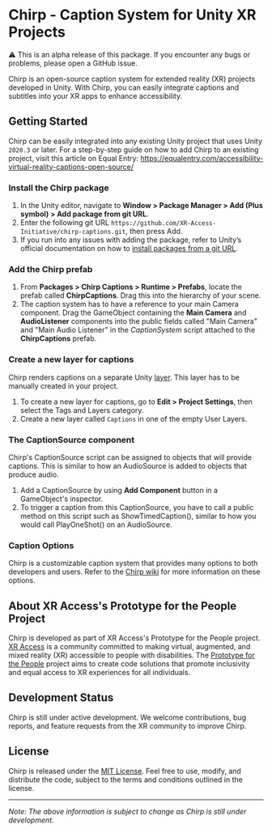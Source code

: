 # Chirp - Caption System for Unity XR Projects

⚠️ This is an alpha release of this package. If you encounter any bugs or problems, please open a GitHub issue.

Chirp is an open-source caption system for extended reality (XR) projects developed in Unity. With Chirp, you can easily integrate captions and subtitles into your XR apps to enhance accessibility.

## Getting Started

Chirp can be easily integrated into any existing Unity project that uses Unity `2020.3` or later. For a step-by-step guide on how to add Chirp to an existing project, visit this article on Equal Entry: https://equalentry.com/accessibility-virtual-reality-captions-open-source/

### Install the Chirp package

1. In the Unity editor, navigate to **Window > Package Manager > Add (Plus symbol) > Add package from git URL**.
2. Enter the following git URL `https://github.com/XR-Access-Initiative/chirp-captions.git`, then press Add.
3. If you run into any issues with adding the package, refer to Unity’s official documentation on how to [install packages from a git URL](https://docs.unity3d.com/Manual/upm-ui-giturl.html).

### Add the Chirp prefab

1. From **Packages > Chirp Captions > Runtime > Prefabs**, locate the prefab called **ChirpCaptions**. Drag this into the hierarchy of your scene.
2. The caption system has to have a reference to your main Camera component. Drag the GameObject containing the **Main Camera** and **AudioListener** components into the public fields called "Main Camera" and "Main Audio Listener" in the _CaptionSystem_ script attached to the **ChirpCaptions** prefab.

### Create a new layer for captions

Chirp renders captions on a separate Unity [layer](https://docs.unity3d.com/Manual/Layers.html). This layer has to be manually created in your project.

1. To create a new layer for captions, go to **Edit > Project Settings**, then select the Tags and Layers category.
2. Create a new layer called `Captions` in one of the empty User Layers.

### The CaptionSource component

Chirp's CaptionSource script can be assigned to objects that will provide captions. This is similar to how an AudioSource is added to objects that produce audio.

1. Add a CaptionSource by using **Add Component** button in a GameObject's inspector.
2. To trigger a caption from this CaptionSource, you have to call a public method on this script such as ShowTimedCaption(), similar to how you would call PlayOneShot() on an AudioSource.

### Caption Options

Chirp is a customizable caption system that provides many options to both developers and users. Refer to the [Chirp wiki](https://github.com/XR-Access-Initiative/chirp-captions/wiki) for more information on these options.

## About XR Access's Prototype for the People Project

Chirp is developed as part of XR Access's Prototype for the People project. [XR Access](https://xraccess.org/) is a community committed to making virtual, augmented, and mixed reality (XR) accessible to people with disabilities. The [Prototype for the People](https://xraccess.org/workstreams/prototype-for-the-people/) project aims to create code solutions that promote inclusivity and equal access to XR experiences for all individuals.

## Development Status

Chirp is still under active development. We welcome contributions, bug reports, and feature requests from the XR community to improve Chirp.

## License

Chirp is released under the [MIT License](LICENSE). Feel free to use, modify, and distribute the code, subject to the terms and conditions outlined in the license.

---

_Note: The above information is subject to change as Chirp is still under development._
